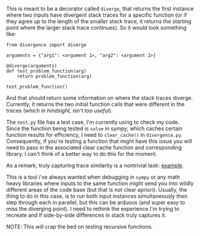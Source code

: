 This is meant to be a decorator called `diverge`, that returns the first instance where two inputs have divergent stack traces for a specific function (or if they agree up to the length of the smaller stack trace, it returns the starting point where the larger stack trace continues). So it would look something like:

```
from divergence import diverge

arguments = {"arg1": <argument 1>, "arg2": <argument 2>}

@diverge(arguments)
def test_problem_function(arg)
    return problem_function(arg)

test_problem_function()
```
And that should return some information on where the stack traces diverge. Currently, it returns the
two initial function calls that were different in the traces (*which in hindsight, isn't too useful*).

The `test.py` file has a test case, I'm currently using to check my code. Since the function being tested is `solve` in sympy, which caches certain function results for efficiency, I need to `clear_cache()` in `divergence.py`. Consequently, if you're testing a function that might have this issue you will need to pass in the associated clear cache function and corresponding library. I can't think of a better way to do this for the moment.   

As a remark, truly capturing trace similarity is a nontrivial task: [example](https://arxiv.org/pdf/2009.12590.pdf).

This is a tool i've always wanted when debugging in `sympy` or any math heavy libraries where inputs to the same function might send you into wildly different areas of the code base (but that is not clear apriori). Usually, the thing to do in this case, is to run both input instances simultaneously then step through each in parallel, but this can be arduous (and super easy to miss the diverging point). I need to rethink the experience I'm trying to recreate and if side-by-side differences in stack truly captures it. 


NOTE: This will crap the bed on testing recursive functions.
